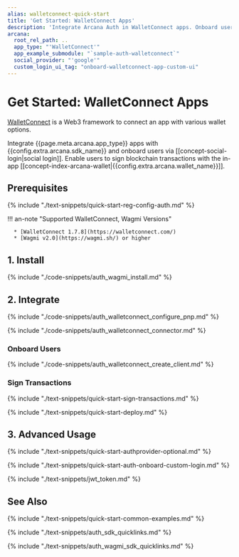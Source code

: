 ```yaml
---
alias: walletconnect-quick-start
title: 'Get Started: WalletConnect Apps'
description: 'Integrate Arcana Auth in WalletConnect apps. Onboard users via social login. Provide instant access to the in-app Arcana wallet for signing transactions.'
arcana:
  root_rel_path: ..
  app_type: "'WalletConnect'"
  app_example_submodule: "`sample-auth-walletconnect`"
  social_provider: "'google'"
  custom_login_ui_tag: "onboard-walletconnect-app-custom-ui"
---
```


# Get Started: WalletConnect Apps

[WalletConnect](https://walletconnect.com/) is a Web3 framework to connect an app with various wallet options.  

Integrate {{page.meta.arcana.app_type}} apps with {{config.extra.arcana.sdk_name}} and onboard users via [[concept-social-login|social login]]. Enable users to sign blockchain transactions with the in-app [[concept-index-arcana-wallet|{{config.extra.arcana.wallet_name}}]].

## Prerequisites

{% include "./text-snippets/quick-start-reg-config-auth.md" %}

!!! an-note "Supported WalletConnect, Wagmi Versions"

      * [WalletConnect 1.7.8](https://walletconnect.com/)
      * [Wagmi v2.0](https://wagmi.sh/) or higher

## 1. Install

{% include "./code-snippets/auth_wagmi_install.md" %}

## 2. Integrate

{% include "./code-snippets/auth_walletconnect_configure_pnp.md" %}

{% include "./code-snippets/auth_walletconnect_connector.md" %}

### Onboard Users

{% include "./code-snippets/auth_walletconnect_create_client.md" %}

### Sign Transactions

{% include "./text-snippets/quick-start-sign-transactions.md" %}

{% include "./text-snippets/quick-start-deploy.md" %}

## 3. Advanced Usage

{% include "./text-snippets/quick-start-authprovider-optional.md" %}

{% include "./text-snippets/quick-start-auth-onboard-custom-login.md" %}

{% include "./text-snippets/jwt_token.md" %}

## See Also

{% include "./text-snippets/quick-start-common-examples.md" %}

{% include "./text-snippets/auth_sdk_quicklinks.md" %}

{% include "./text-snippets/auth_wagmi_sdk_quicklinks.md" %}
